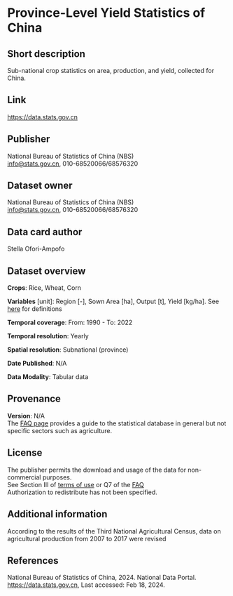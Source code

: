 # Province-Level Yield Statistics of China

## Short description
Sub-national crop statistics on area, production, and yield, collected for China.

## Link
https://data.stats.gov.cn


## Publisher
National Bureau of Statistics of China (NBS) <br>
info@stats.gov.cn, 010-68520066/68576320

## Dataset owner
National Bureau of Statistics of China (NBS) <br>
info@stats.gov.cn, 010-68520066/68576320

## Data card author
Stella Ofori-Ampofo

## Dataset overview
**Crops**: Rice, Wheat, Corn

**Variables** [unit]: Region [-], Sown Area [ha], Output [t], Yield [kg/ha]. See [here](https://www.stats.gov.cn/english/ClassificationsMethods/Definitions/200205/t20020517_72383.html) for definitions

**Temporal coverage**: From: 1990 - To: 2022

**Temporal resolution**: Yearly

**Spatial resolution**: Subnational (province)

**Date Published**: N/A

**Data Modality**: Tabular data

## Provenance
**Version**: N/A <br>
The [FAQ page](https://data.stats.gov.cn/english/staticreq.htm?m=aboutctryinfo) provides a guide to the statistical database in general but not specific sectors such as agriculture. 

## License
The publisher permits the download and usage of the data for non-commercial purposes. <br>
See Section III of [terms of use](https://data.stats.gov.cn/english/staticreq.htm?m=aboutctryinfo) or Q7 of the [FAQ](https://www.stats.gov.cn/english/nbs/201312/t20131213_480293.html) <br>
Authorization to redistribute has not been specified. 

## Additional information
According to the results of the Third National Agricultural Census, data on agricultural production from 2007 to 2017 were revised

## References
National Bureau of Statistics of China, 2024. National Data Portal. https://data.stats.gov.cn, Last accessed: Feb 18, 2024.